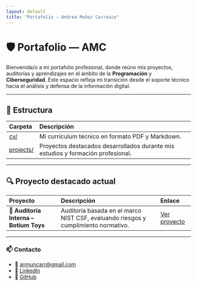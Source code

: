 ```yaml
---
layout: default
title: "Portafolio — Andrea Muñoz Carrasco"
---
```


# 🛡️ Portafolio — AMC
Bienvenida/o a mi portafolio profesional, donde reúno mis proyectos, auditorías y aprendizajes en el ámbito de la **Programación** y **Ciberseguridad**.
Este espacio refleja mi transición desde el soporte técnico hacia el análisis y defensa de la información digital.

---

## 📂 Estructura

| Carpeta | Descripción |
| :--- | :--- |
| [cv/](https://anmunozc.github.io/portafolio/cv/) | Mi currículum técnico en formato PDF y Markdown. |
| [projects/](https://anmunozc.github.io/portafolio/projects/) | Proyectos destacados desarrollados durante mis estudios y formación profesional. |

---

## 🔍 Proyecto destacado actual

| Proyecto | Descripción | Enlace |
| :--- | :--- | :--- |
| 🧾 **Auditoría Interna – Botium Toys** | Auditoría basada en el marco NIST CSF, evaluando riesgos y cumplimiento normativo. | [Ver proyecto](https://anmunozc.github.io/portafolio/projects/auditoria-botium-toys/) |

---

### 📫 Contacto

- 📧 anmuncarr@gmail.com
- 💼 [LinkedIn](https://linkedin.com/in/anmunozc)
- 🐙 [GitHub](https://github.com/anmunozc)
